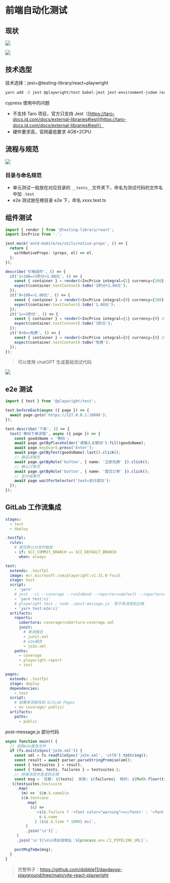 # 前端自动化测试

## 现状

![](../assets/5.jpg)

![](../assets/6.jpg)

## 技术选型

技术选择：jest+@testing-library/react+playwright

```bash
yarn add -D jest @playwright/test babel-jest jest-environment-jsdom react-test-renderer @testing-library/react @types/jest
```

cypress 使用中的问题

- 不支持 Taro 项目，官方只支持 Jest（[https://taro-docs.jd.com/docs/external-libraries#jest](https://taro-docs.jd.com/docs/external-libraries#jest)）
- 硬件要求高，官网最低要求 4GB+2CPU

## 流程与规范

![](../assets/7.svg)

### 目录与命名规范

- 单元测试一般放在对应目录的 `__tests__`文件夹下，命名为测试代码的文件名中加 `.test`
- e2e 测试放在根目录 e2e 下，命名 xxxx.test.ts

## 组件测试

```typescript
import { render } from '@testing-library/react';
import IncPrice from '.';

jest.mock('antd-mobile/es/utils/native-props', () => {
  return {
    withNativeProps: (props, el) => el,
  };
});

describe('价格组件', () => {
  it('1+100=>1积分+1.00元', () => {
    const { container } = render(<IncPrice integral={1} currency={100} />);
    expect(container.textContent).toBe('1积分+1.00元');
  });
  it('0+100=>1.00元', () => {
    const { container } = render(<IncPrice integral={0} currency={100} />);
    expect(container.textContent).toBe('1.00元');
  });
  it('1=>1积分', () => {
    const { container } = render(<IncPrice integral={1} currency={0} />);
    expect(container.textContent).toBe('1积分');
  });
  it('0+0=>免费', () => {
    const { container } = render(<IncPrice integral={0} currency={0} />);
    expect(container.textContent).toBe('免费');
  });
});
```

> 可以使用 chatGPT 生成基础测试代码

![](../assets/8.gif)

## e2e 测试

```typescript
import { test } from '@playwright/test';

test.beforeEach(async ({ page }) => {
  await page.goto('https://127.0.0.1:10086');
});

test.describe('下单', () => {
  test('券码下单流程', async ({ page }) => {
    const goodsName = '券码';
    await page.getByPlaceholder('请输入关键词').fill(goodsName);
    await page.keyboard.press('Enter');
    await page.getByText(goodsName).last().click();
    // 商品详情页
    await page.getByRole('button', { name: '立即兑换' }).click();
    // 确认订单页
    await page.getByRole('button', { name: '提交订单' }).click();
    // 支付结果页
    await page.waitForSelector('text=支付成功');
  });
});
```

## GitLab 工作流集成

```yml .gitlab-ci.yml
stages:
  - test
  - deploy

.testTpl:
  rules:
    # 提交默认分支时触发
    - if: $CI_COMMIT_BRANCH == $CI_DEFAULT_BRANCH
      when: always

test:
  extends: .testTpl
  image: mcr.microsoft.com/playwright:v1.31.0-focal
  stage: test
  script:
    - 'yarn'
    # jest --ci --coverage --runInBand --reporters=default --reporters=jest-junit
    - 'yarn test:ci'
    # playwright test ; node ./post-message.js  用于发消息到企微
    - 'yarn test:e2e:ci'
  artifacts:
    reports:
      cobertura: coverage/cobertura-coverage.xml
      junit:
        # 单测报告
        - junit.xml
        # e2e报告
        - je2e.xml
    paths:
      - coverage
      - playwright-report
      - test

pages:
  extends: .testTpl
  stage: deploy
  dependencies:
    - test
  script:
    # 部署单测报告到 GitLab Pages
    - mv coverage/ public/
  artifacts:
    paths:
      - public
```

post-message.js 部分代码

```js
async function main() {
  // 读取e2e报告文件
  if (fs.existsSync('je2e.xml')) {
    const xml = fs.readFileSync('je2e.xml', 'utf8').toString();
    const result = await parser.parseStringPromise(xml);
    const { testsuites } = result;
    const { time, tests, failures } = testsuites.$;
    // 拼接消息并发送到企微
    const msg = `总数: ${tests}  失败: ${failures}  耗时: ${Math.floor(time)}s\n\n
   ${testsuites.testsuite
     .map(
       (m) => `${m.$.name}\n
       ${m.testcase
         .map(
           (c) =>
             `>${c.failure ? '<font color="warning">✕</font>' : '<font color="info">✓</font>'} ${
               c.$.name
             } (${c.$.time * 1000} ms)`,
         )
         .join('\n')}`,
     )
     .join('\n')}\n\n流水线地址：${process.env.CI_PIPELINE_URL}`;

    postMsgToQw(msg);
  }
}
```

> 完整例子：<https://github.com/dobble11/daydayup-playground/tree/main/vite-react-playwright>
